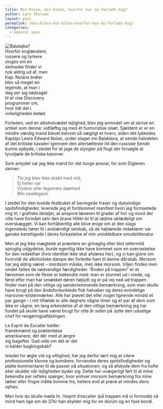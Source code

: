 ```yaml
---
title: Min Klovn, min Klovn, hvorfor har du forladt mig?
author: Lars Thorsen
layout: post
permalink: /min-klovn-min-klovn-hvorfor-har-du-forladt-mig/
categories:
  - Generel spas
---
```

<div class="bitImage bitRight" style="width: 140px">
  <img src="http://www.abekat.net/images/balaklava_01.jpg" alt="Balalajka?" /><br /> Hvorfor englændere, russere og tyrkere sloges om en skimaske finder vi nok aldrig ud af, men Kap. Nolans brøler blev så meget en legende, at man i dag ser sig nødsaget til at vise Discovery programmer om, hvor lidt det i virkeligheden betød.
</div>

Forleden, ved en alkoholvædet lejlighed, blev jeg anmodet om at skrive en artikel som denne: vidtløftig og med et humoristisk islæt. Sjældent er er en mindre værdig mand blevet betroet så vægtigt et hverv, siden det lykkedes Kaptajn Lewis Edward Nolan, under slaget om Balaklava, at sende halvdelen af det britiske kavaleri igennem den allertætteste ild den russiske fjende kunne opbyde, i stedet for at jage de slyngler på flugt der forsøgte at tyvstjæle de britiske kanoner.

Som antydet var jeg ikke mand for det tunge ansvar, for som Digteren skriver:

> Thi jeg blev ikke skabt med viid,  
> Ej heller var  
> Visdom eller legemets skønhed  
> Min naadegave.

I stedet for den lovede festbuket af bevingede fraser og dybsindige spidsfindigheder, leverede jeg et forblommet manifest hvori jeg formastede mig til, i grafiske detaljer, at anspore læseren til grader af hor og mord der ville have formået selv den brave Hitler-bi til at rødme uklædeligt om overskægget. Vi kan forhåbentlig alle blive enige om at den slags ingensteds hører til i anstændigt selskab, så de højtærede redaktører var ganske berettigede i deres forkastelse af min umiddelbare smudslitteratur. 

Men at jeg ikke mægtede at præstere en grinagtig eller blot lattermild sproglig udgydelse, burde egentlig ikke have kommet som en overraskelse for den redakthør (hvis identitet ikke skal afsløres her), og vi kan gisne om hvorvidt de alkoholiske dampe der forledte ham til denne dårskab. Morsom har jeg aldrig været – mordsom måske, men ikke morsom. Viljen findes men sindet fattes de nødvendige færdigheder. ”Ånden på trappen” er et fænomen som de fleste er bekendte med: man er stormet ud i vrede, og først efter man har smækket døren højlydt og er på vej ned ad trappen finder man på den vittige og sønderlemmende bemærkning, som man skulle have brugt på den åndsfordunklede flok halvaber og deres evindelige marsvine-klistermærker. Alle har prøvet det eller noget lignende mindst et par gange – i mit tilfælde er alle døgnets vågne timer og et par af dem som ikke er vågne, en lang erkendelse af at den vittige bemærkning jeg har fundet på skulle have været brugt for otte år siden på Jytte den uduelige chef for rengøringsafdelingen.

<div class="bitImage bitLeft" style="width: 238px">
  <img src="http://www.abekat.net/images/escalier_01.jpg" alt=""Det kan du selv være! Hahahaha, fik dig"!" /><br /> Le Esprit de Escalier kalder franskmænd og prætentiøse amerikanere, det dér med at ærgre sig bagefter. Gad vide om det er det vi kalder bagklogskab?
</div>

Istedet for ægte vid og vittighed, har jeg derfor lært mig at citere professionelle klovne og komikere, forvanske deres spidsfindigheder og platte kommentarer til de passer på situationen, og så afskyde dem fra hofte eller skulder når lejligheden byder sig. Dette har uvægerligt ført til at mine bekendte per refleks spørger, hvor enhver morsom bemærkning fra mine læber eller fingre måtte komme fra, hellere end at prøve at mindes dens ophav.

Men hvis du skulle møde hr. l’esprit d’escalier (på trappen må vi formode) så mind ham lige om de 37kr han skylder mig for en dürüm og en faxe kondi.